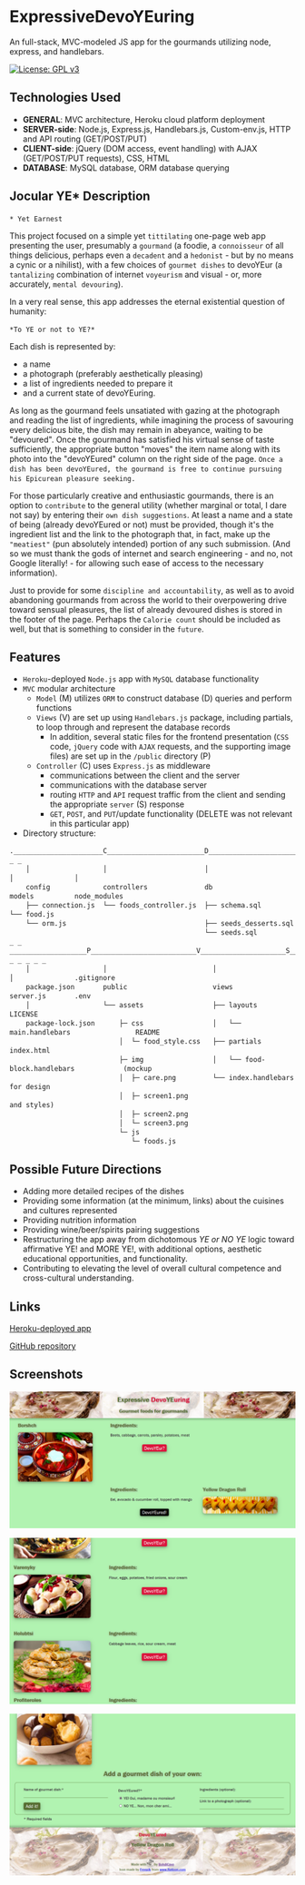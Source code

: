 # ExpressiveDevoYEuring
An full-stack, MVC-modeled JS app for the gourmands utilizing node, express, and handlebars.

[![License: GPL v3](https://img.shields.io/badge/License-GPLv3-blue.svg)](https://www.gnu.org/licenses/gpl-3.0)

## Technologies Used
* **GENERAL**: MVC architecture, Heroku cloud platform deployment
* **SERVER-side**: Node.js, Express.js, Handlebars.js, Custom-env.js, HTTP and API routing (GET/POST/PUT)
* **CLIENT-side**: jQuery (DOM access, event handling) with AJAX (GET/POST/PUT requests), CSS, HTML
* **DATABASE**: MySQL database, ORM database querying

## Jocular YE* Description
`* Yet Earnest`

This project focused on a simple yet `tittilating` one-page web app presenting the user, presumably a `gourmand` (a foodie, a `connoisseur` of all things delicious, perhaps even a `decadent` and a `hedonist` - but by no means a cynic or a nihilist), with a few choices of `gourmet dishes` to devoYEur (a `tantalizing` combination of internet `voyeurism` and visual - or, more accurately, `mental devouring`). 

In a very real sense, this app addresses the eternal existential question of humanity: 

`*To YE or not to YE?*`

Each dish is represented by:
* a name 
* a photograph (preferably aesthetically pleasing)
* a list of ingredients needed to prepare it
* and a current state of devoYEuring.

As long as the gourmand feels unsatiated with gazing at the photograph and reading the list of ingredients, while imagining the process of savouring every delicious bite, the dish may remain in abeyance, waiting to be "devoured". Once the gourmand has satisfied his virtual sense of taste sufficiently, the appropriate button "moves" the item name along with its photo into the "devoYEured" column on the right side of the page. `Once a dish has been devoYEured, the gourmand is free to continue pursuing his Epicurean pleasure seeking.` 

For those particularly creative and enthusiastic gourmands, there is an option to `contribute` to the general utility (whether marginal or total, I dare not say) by entering their `own dish suggestions`. At least a name and a state of being (already devoYEured or not) must be provided, though it's the ingredient list and the link to the photograph that, in fact, make up the `"meatiest"` (pun absolutely intended) portion of any such submission. (And so we must thank the gods of internet and search engineering - and no, not Google literally! - for allowing such ease of access to the necessary information). 

Just to provide for some `discipline and accountability`, as well as to avoid abandoning gourmands from across the world to their overpowering drive toward sensual pleasures, the list of already devoured dishes is stored in the footer of the page. Perhaps the `Calorie count` should be included as well, but that is something to consider in the `future`. 

## Features

* `Heroku`-deployed `Node.js` app with `MySQL` database functionality
* `MVC` modular architecture 
    * `Model` (M) utilizes `ORM` to construct database (D) queries and perform functions
    * `Views` (V) are set up using `Handlebars.js` package, including partials, to loop through and represent the database records
        * In addition, several static files for the frontend presentation (`CSS` code, `jQuery` code with `AJAX` requests, and the supporting image files) are set up in the `/public` directory (P)
    * `Controller` (C) uses `Express.js` as middleware
        * communications between the client and the server
        * communications with the database server
        * routing `HTTP` and `API` request traffic from the client and sending the appropriate `server` (S) response
        * `GET`, `POST`, and `PUT`/update functionality (DELETE was not relevant in this particular app)
* Directory structure: 
```
.______________________C________________________D_______________________M______________________ _ _
    │                  │                        │                       │               │
    config             controllers              db                      models          node_modules
    ├── connection.js  └── foods_controller.js  ├── schema.sql          └── food.js
    └── orm.js                                  ├── seeds_desserts.sql
                                                └── seeds.sql
_ _ ___________________P__________________________V_____________________S_______________ _ _ _ _ _ 
    │                  │                          │                     │               .gitignore
    package.json       public                     views                 server.js       .env
    │                  └── assets                 ├── layouts                            LICENSE
    package-lock.json      ├─ css                 │   └── main.handlebars                README     
                           │  └─ food_style.css   ├── partials                           index.html 
                           ├─ img                 │   └── food-block.handlebars            (mockup
                           │  ├─ care.png         └── index.handlebars                     for design 
                           │  ├─ screen1.png                                               and styles)
                           │  ├─ screen2.png
                           │  └─ screen3.png
                           └─ js
                              └─ foods.js
```

## Possible Future Directions
* Adding more detailed recipes of the dishes
* Providing some information (at the minimum, links) about the cuisines and cultures represented 
* Providing nutrition information
* Providing wine/beer/spirits pairing suggestions
* Restructuring the app away from dichotomous *YE or NO YE* logic toward affirmative YE! and MORE YE!, with additional options, aesthetic educational opportunities, and functionality.
* Contributing to elevating the level of overall cultural competence and cross-cultural understanding.

## Links

[Heroku-deployed app](https://serene-fortress-49055.herokuapp.com/)

[GitHub repository](https://github.com/BohdiCave/ExpressiveDevoYEuring)

## Screenshots

![Screen 1](./public/assets/img/screen1.png)

![Screen 2](./public/assets/img/screen2.png)

![Screen 3](./public/assets/img/screen3.png)
